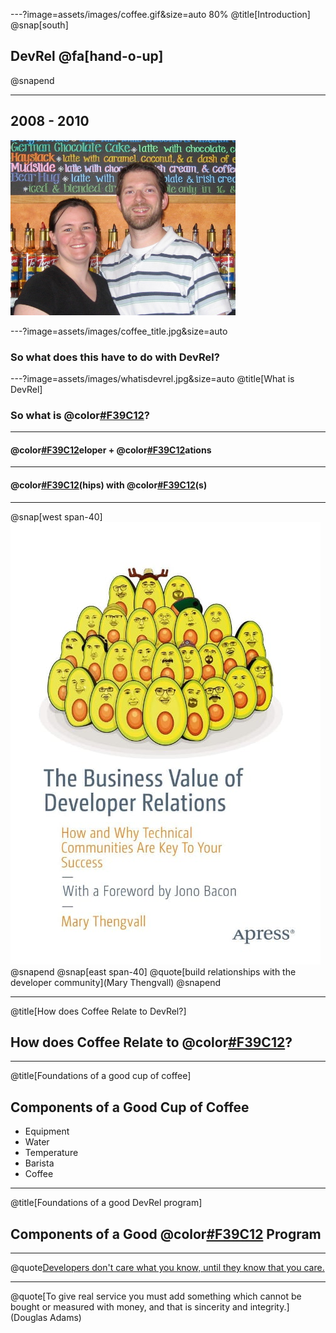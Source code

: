 ---?image=assets/images/coffee.gif&size=auto 80%
@title[Introduction]
@snap[south]
## DevRel @fa[hand-o-up]
@snapend

---
## 2008 - 2010
![crazy kids](assets/images/crazykids.jpg)

---?image=assets/images/coffee_title.jpg&size=auto
### So what does this have to do with DevRel?

---?image=assets/images/whatisdevrel.jpg&size=auto
@title[What is DevRel]
### So what is @color[#F39C12]("DevRel")?

---
#### @color[#F39C12](Dev)eloper + @color[#F39C12](Rel)ations

---
#### @color[#F39C12](Relations)(hips) with @color[#F39C12](Developer)(s)

---
@snap[west span-40]
![devrelbook](assets/images/devrel_book.jpg)
@snapend
@snap[east span-40]
@quote[build relationships with the developer community](Mary Thengvall)
@snapend

---
@title[How does Coffee Relate to DevRel?]
## How does Coffee Relate to @color[#F39C12]("DevRel")?

---
@title[Foundations of a good cup of coffee]
## Components of a Good Cup of Coffee
- Equipment
- Water
- Temperature
- Barista
- Coffee

---
@title[Foundations of a good DevRel program]
## Components of a Good @color[#F39C12]("DevRel") Program

---
@quote[Developers don't care what you know, until they know that you care.](Me)

---
@quote[To give real service you must add something which cannot be bought or measured with money, and that is sincerity and integrity.](Douglas Adams)
